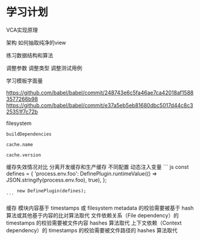 # 学习计划

VCA实现原理



架构
    如何抽取纯净的view

练习数据结构和算法




调整参数
调整类型
调整测试用例





学习模板字面量









https://github.com/babel/babel/commit/248743e6c5fa46ae7ca42018af15883577266b98
https://github.com/babel/babel/commit/e37a5eb5eb81680dbc5017d44c8c325351f7c72b



filesystem

    buildDependencies

    cache.name

    cache.version

缓存失效情况对比
    分离开发缓存和生产缓存
    不同配置
    动态注入变量
    ``` js
        const defines = {
            'process.env.foo': DefinePlugin.runtimeValue(() => JSON.stringify(process.env.foo), true),
        };

        new DefinePlugin(defines);
    ```


缓存
    模块内容基于 timestamps 或 filesystem metadata 的校验需要被基于 hash 算法或其他基于内容的比对算法取代
    文件依赖关系（File dependency）的 timestamps 的校验需要被文件内容 hashes 算法取代
    上下文依赖（Context dependency）的 timestamps 的校验需要被文件路径的 hashes 算法取代









